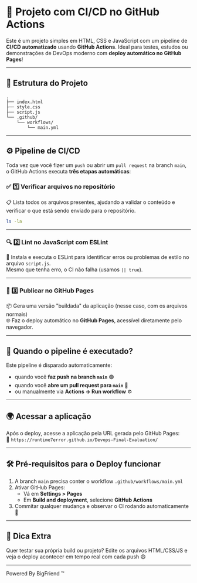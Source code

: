 # 🚀 Projeto com CI/CD no GitHub Actions

Este é um projeto simples em HTML, CSS e JavaScript com um pipeline de **CI/CD automatizado** usando **GitHub Actions**. Ideal para testes, estudos ou demonstrações de DevOps moderno com **deploy automático no GitHub Pages**!

---

## 📂 Estrutura do Projeto

```
.
├── index.html
├── style.css
├── script.js
└── .github/
    └── workflows/
        └── main.yml
```

---

## ⚙️ Pipeline de CI/CD

Toda vez que você fizer um `push` ou abrir um `pull request` na branch `main`, o GitHub Actions executa **três etapas automáticas**:

### ✅ 1️⃣ Verificar arquivos no repositório

📋 Lista todos os arquivos presentes, ajudando a validar o conteúdo e verificar o que está sendo enviado para o repositório.

```bash
ls -la
```

---

### 🔍 2️⃣ Lint no JavaScript com ESLint

🧹 Instala e executa o ESLint para identificar erros ou problemas de estilo no arquivo `script.js`.  
Mesmo que tenha erro, o CI não falha (usamos `|| true`).

---

### 🚀 3️⃣ Publicar no GitHub Pages

📦 Gera uma versão "buildada" da aplicação (nesse caso, com os arquivos normais)  
🌐 Faz o deploy automático no **GitHub Pages**, acessível diretamente pelo navegador.

---

## 🔄 Quando o pipeline é executado?

Este pipeline é disparado automaticamente:

- quando você **faz push na branch `main`** 🟢  
- quando você **abre um pull request para `main`** 🔁  
- ou manualmente via **Actions → Run workflow** ⚙️

---

## 🌍 Acessar a aplicação

Após o deploy, acesse a aplicação pela URL gerada pelo GitHub Pages:  
🔗 `https://runtime7error.github.io/Devops-Final-Evaluation/`

---

## 🛠 Pré-requisitos para o Deploy funcionar

1. A branch `main` precisa conter o workflow `.github/workflows/main.yml`
2. Ativar GitHub Pages:
   - Vá em **Settings > Pages**
   - Em **Build and deployment**, selecione **GitHub Actions**
3. Commitar qualquer mudança e observar o CI rodando automaticamente 🎉

---

## 📘 Dica Extra

Quer testar sua própria build ou projeto? Edite os arquivos HTML/CSS/JS e veja o deploy acontecer em tempo real com cada push 😄

---

Powered By BigFriend ™